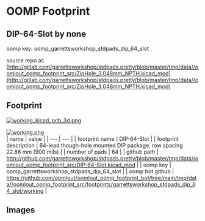 # OOMP Footprint  
## DIP-64-Slot  by none  
  
oomp key: oomp_garrettsworkshop_stdpads_dip_64_slot  
  
source repo at: [http://gitlab.com/garrettsworkshop/stdpads.pretty/blob/master/tmp/data//oomlout_oomp_footprint_src/ZipHole_3.048mm_NPTH.kicad_mod](http://gitlab.com/garrettsworkshop/stdpads.pretty/blob/master/tmp/data//oomlout_oomp_footprint_src/ZipHole_3.048mm_NPTH.kicad_mod)  
## Footprint  
  
[![working_kicad_pcb_3d.png](working_kicad_pcb_3d_600.png)](working_kicad_pcb_3d.png)  
  
[![working.png](working_600.png)](working.png)  
| name | value | 
| --- | --- | 
| footprint name | DIP-64-Slot | 
| footprint description | 64-lead though-hole mounted DIP package, row spacing 22.86 mm (900 mils) | 
| number of pads | 64 | 
| github path | http://github.com/garrettsworkshop/stdpads.pretty/blob/master/tmp/data//oomlout_oomp_footprint_src/DIP-64-Slot.kicad_mod | 
| oomp key | oomp_garrettsworkshop_stdpads_dip_64_slot | 
| oomp bot github | https://github.com/oomlout/oomlout_oomp_footprint_bot/tree/main/tmp/data//oomlout_oomp_footprint_src/footprints/garrettsworkshop_stdpads_dip_64_slot/working | 
## Images  
